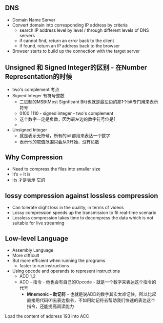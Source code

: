 ## DNS
- Domain Name Server
- Convert domain into corresponding IP address by criteria
	- search IP address level by level / through different levels of DNS servers
	- if cannot find, return an error back to the client
	- if found, return an IP address back to the browser
- Browser starts to build up the connection with the target server

## Unsigned 和 Signed Integer的区别 - 在Number Representation的时候
- two's complement 考点
- Signed Integer 有符号整数
	- 二进制的MSB(Most Signficant Bit)也就是最左边的那1个bit专门用来表示符号
	- 0100 1110 - signed integer - two's complement
	- 这个数字一定是负数，因为最左边的数字符号位是1
	- 
- Unsigned Integer
	- 就是表示无符号，所有的bit都用来表达一个数字
	- 表示他的取值范围只会从0开始，没有负数

## Why Compression
- Need to compress the files into smaller size
- It‘s = It is
- Its 才是表示 它的

## lossy compression against lossless compression
- Can tolerate slight loss in the quality, in terms of videos
- Lossy compression speeds up the transmission to fit real-time scenario
- Lossless compression takes time to decompress the data which is not suitable for live streaming

## Low-level Language
- Assembly Language
- More difficult
- But more efficient when running the programs
	- faster to run instructions
- Using opcode and operands to represent instructions
	- ADD 1,2
	- ADD - 指令 - 他也会有自己的Opcode - 就是一个数字来表达这个指令的代号
		- **Mnemonic - 助记符** - 也就是说ADD的数字其实太难记住，所以比起直接用代码01去表达指令，不如用助记符去帮助我们快速的表达这个指令，还能提高阅读能力
	
	
	
Load the content of address 193 into ACC
